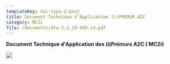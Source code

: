 ```yaml
---
templateKey: doc-type-2-post
title: Document Technique d'Application (i)PREMUR A2C
category: MC2i
file: /documents/dta-3.2_19-999_v3.pdf
---
```

**Document Technique d'Application des (i)Prémurs A2C ( MC2i)**

![](/documents/dta19-999_v3.jpg)